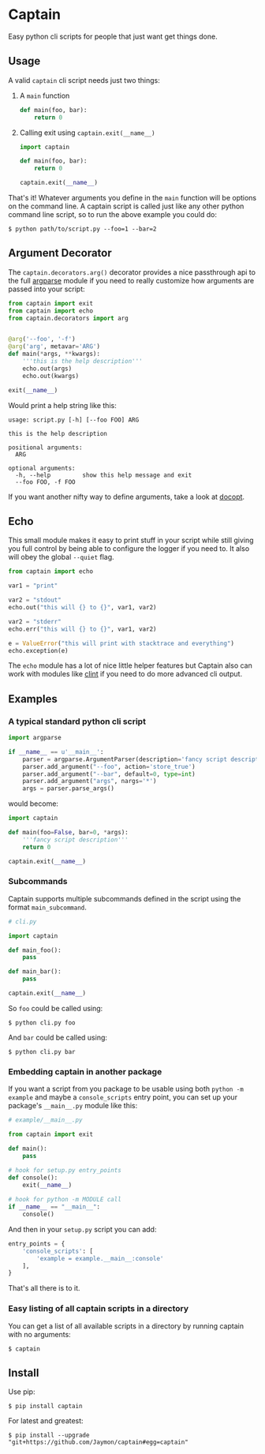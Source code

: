 # Captain

Easy python cli scripts for people that just want get things done.


## Usage

A valid `captain` cli script needs just two things:

1. A `main` function

    ```python
    def main(foo, bar):
        return 0
    ```

2. Calling exit using `captain.exit(__name__)`

    ```python
    import captain

    def main(foo, bar):
        return 0

    captain.exit(__name__)
    ```

That's it! Whatever arguments you define in the `main` function will be options on the command line. A captain script is called just like any other python command line script, so to run the above example you could do:

    $ python path/to/script.py --foo=1 --bar=2


## Argument Decorator

The `captain.decorators.arg()` decorator provides a nice passthrough api to the full [argparse](https://docs.python.org/2/library/argparse.html) module if you need to really customize how arguments are passed into your script:

```python
from captain import exit
from captain import echo
from captain.decorators import arg 


@arg('--foo', '-f')
@arg('arg', metavar='ARG')
def main(*args, **kwargs):
    '''this is the help description'''
    echo.out(args)
    echo.out(kwargs)

exit(__name__)
```

Would print a help string like this:

    usage: script.py [-h] [--foo FOO] ARG

    this is the help description

    positional arguments:
      ARG

    optional arguments:
      -h, --help         show this help message and exit
      --foo FOO, -f FOO

If you want another nifty way to define arguments, take a look at [docopt](https://github.com/docopt/docopt).


## Echo

This small module makes it easy to print stuff in your script while still giving you full control by being able to configure the logger if you need to. It also will obey the global `--quiet` flag.

```python
from captain import echo

var1 = "print"

var2 = "stdout"
echo.out("this will {} to {}", var1, var2)

var2 = "stderr"
echo.err("this will {} to {}", var1, var2)

e = ValueError("this will print with stacktrace and everything")
echo.exception(e)
```

The `echo` module has a lot of nice little helper features but Captain also can work with modules like [clint](https://github.com/kennethreitz/clint) if you need to do more advanced cli output.


## Examples

### A typical standard python cli script

```python
import argparse

if __name__ == u'__main__':
    parser = argparse.ArgumentParser(description='fancy script description')
    parser.add_argument("--foo", action='store_true')
    parser.add_argument("--bar", default=0, type=int)
    parser.add_argument("args", nargs='*')
    args = parser.parse_args()
```

would become:

```python
import captain

def main(foo=False, bar=0, *args):
    '''fancy script description'''
    return 0

captain.exit(__name__)
```


### Subcommands

Captain supports multiple subcommands defined in the script using the format `main_subcommand`.

```python
# cli.py

import captain

def main_foo():
    pass

def main_bar():
    pass

captain.exit(__name__)
```

So `foo` could be called using:

    $ python cli.py foo

And `bar` could be called using:

    $ python cli.py bar


### Embedding captain in another package

If you want a script from you package to be usable using both `python -m example` and maybe a `console_scripts` entry point, you can set up your package's `__main__.py` module like this:


```python
# example/__main__.py

from captain import exit

def main():
    pass

# hook for setup.py entry_points
def console():
    exit(__name__)
    
# hook for python -m MODULE call
if __name__ == "__main__":
    console()
```

And then in your `setup.py` script you can add:


```python
entry_points = {
    'console_scripts': [
        'example = example.__main__:console'
    ],
}
```

That's all there is to it.


### Easy listing of all captain scripts in a directory

You can get a list of all available scripts in a directory by running captain with no arguments:

    $ captain


## Install

Use pip:

    $ pip install captain

For latest and greatest:

    $ pip install --upgrade "git+https://github.com/Jaymon/captain#egg=captain"

